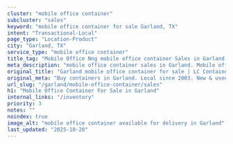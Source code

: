 ```yaml
---
cluster: "mobile office container"
subcluster: "sales"
keyword: "mobile office container for sale Garland, TX"
intent: "Transactional-Local"
page_type: "Location-Product"
city: "Garland, TX"
service_type: "mobile office container"
title_tag: "Mobile Office Nng mobile office container Sales in Garland | LC Container"
meta_description: "mobile office container sales in Garland. Mobile office containers for workspace solutions. Fast delivery, competitive pricing. Serving mobile office container area. Quote ID: SKS. Call (214) 524-4168 for your free quote today."
original_title: "Garland mobile office container for sale | LC Container"
original_meta: "Buy containers in Garland. Local since 2003. New & used inventory. Fast delivery. Get your free quote — call (214) 524-4168 today. LC Container — your truste..."
url_slug: "/garland/mobile-office-container/sales"
h1: "Mobile Office Container For Sale in Garland"
internal_links: "/inventory"
priority: 3
notes: ""
noindex: true
image_alt: "mobile office container available for delivery in Garland"
last_updated: "2025-10-20"
---
```


<!-- TODO: Add unique city/inventory copy, images, and internal links here. -->
